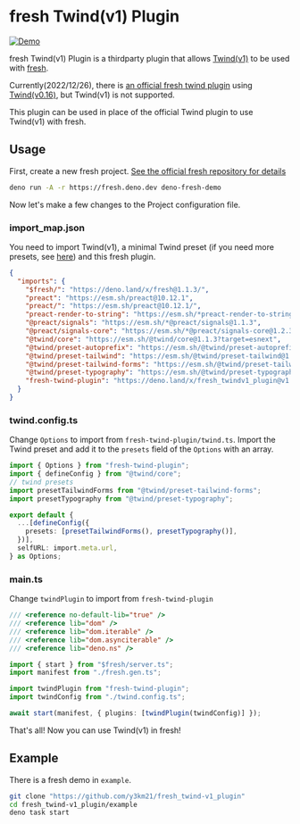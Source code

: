 # fresh Twind(v1) Plugin

[![Demo](https://img.shields.io/badge/Demo-Online-success.svg?style=for-the-badge&logo=deno)](https://y3km21-fresh-demo-twindv1.deno.dev/)

fresh Twind(v1) Plugin is a thirdparty plugin that allows
[Twind(v1)](https://github.com/tw-in-js/twind) to be used with
[fresh](https://github.com/denoland/fresh).

Currently(2022/12/26), there is
[an official fresh twind plugin](https://github.com/denoland/fresh/tree/main/plugins)
using [Twind(v0.16)](https://github.com/tw-in-js/twind/tree/v0.16), but
Twind(v1) is not supported.

This plugin can be used in place of the official Twind plugin to use Twind(v1)
with fresh.

## Usage

First, create a new fresh project.
[See the official fresh repository for details](https://github.com/denoland/fresh)

```sh
deno run -A -r https://fresh.deno.dev deno-fresh-demo
```

Now let's make a few changes to the Project configuration file.

### import_map.json

You need to import Twind(v1), a minimal Twind preset (if you need more presets,
see [here](https://twind.style/presets)) and this fresh plugin.

```json
{
  "imports": {
    "$fresh/": "https://deno.land/x/fresh@1.1.3/",
    "preact": "https://esm.sh/preact@10.12.1",
    "preact/": "https://esm.sh/preact@10.12.1/",
    "preact-render-to-string": "https://esm.sh/*preact-render-to-string@5.2.6",
    "@preact/signals": "https://esm.sh/*@preact/signals@1.1.3",
    "@preact/signals-core": "https://esm.sh/*@preact/signals-core@1.2.3",
    "@twind/core": "https://esm.sh/@twind/core@1.1.3?target=esnext",
    "@twind/preset-autoprefix": "https://esm.sh/@twind/preset-autoprefix@1.0.7?target=esnext",
    "@twind/preset-tailwind": "https://esm.sh/@twind/preset-tailwind@1.1.4?target=esnext",
    "@twind/preset-tailwind-forms": "https://esm.sh/@twind/preset-tailwind-forms@1.1.2?target=esnext",
    "@twind/preset-typography": "https://esm.sh/@twind/preset-typography@1.0.7?target=esnext",
    "fresh-twind-plugin": "https://deno.land/x/fresh_twindv1_plugin@v1.2.1/twind.ts"
  }
}
```

### twind.config.ts

Change `Options` to import from `fresh-twind-plugin/twind.ts`. Import the Twind
preset and add it to the `presets` field of the `Options` with an array.

```ts
import { Options } from "fresh-twind-plugin";
import { defineConfig } from "@twind/core";
// twind presets
import presetTailwindForms from "@twind/preset-tailwind-forms";
import presetTypography from "@twind/preset-typography";

export default {
  ...[defineConfig({
    presets: [presetTailwindForms(), presetTypography()],
  })],
  selfURL: import.meta.url,
} as Options;
```

### main.ts

Change `twindPlugin` to import from `fresh-twind-plugin`

```ts
/// <reference no-default-lib="true" />
/// <reference lib="dom" />
/// <reference lib="dom.iterable" />
/// <reference lib="dom.asynciterable" />
/// <reference lib="deno.ns" />

import { start } from "$fresh/server.ts";
import manifest from "./fresh.gen.ts";

import twindPlugin from "fresh-twind-plugin";
import twindConfig from "./twind.config.ts";

await start(manifest, { plugins: [twindPlugin(twindConfig)] });
```

That's all! Now you can use Twind(v1) in fresh!

## Example

There is a fresh demo in `example`.

```sh
git clone "https://github.com/y3km21/fresh_twind-v1_plugin"
cd fresh_twind-v1_plugin/example
deno task start
```
